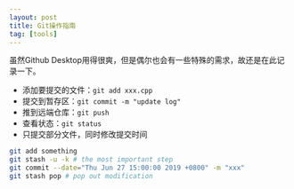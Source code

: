 ```yaml
---
layout: post
title: Git操作指南
tag: [tools]
---
```


虽然Github Desktop用得很爽，但是偶尔也会有一些特殊的需求，故还是在此记录一下。

<!--more-->

* 添加要提交的文件：`git add xxx.cpp`
* 提交到暂存区：`git commit -m "update log"`
* 推到远端仓库：`git push`
* 查看状态：`git status`
* 只提交部分文件，同时修改提交时间

```bash
git add something
git stash -u -k # the most important step
git commit --date="Thu Jun 27 15:00:00 2019 +0800" -m "xxx"
git stash pop # pop out modification
```